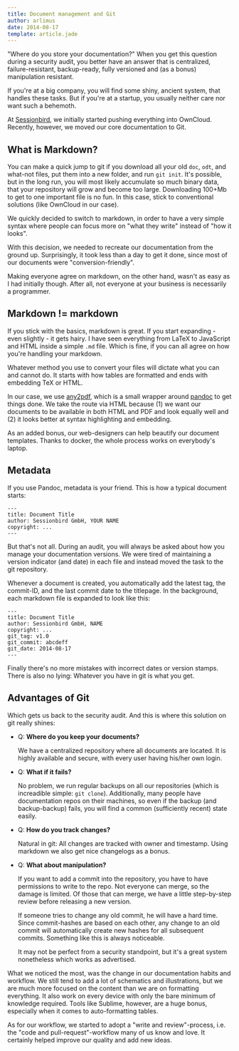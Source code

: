 ```yaml
---
title: Document management and Git
author: arlimus
date: 2014-08-17
template: article.jade
---
```


"Where do you store your documentation?" When you get this question during a security audit, you better have an answer that is centralized, failure-resistant, backup-ready, fully versioned and (as a bonus) manipulation resistant.

If you're at a big company, you will find some shiny, ancient system, that handles these tasks. But if you're at a startup, you usually neither care nor want such a behemoth.

At <a href="https://sessionbird.com" target="_blank">Sessionbird</a>, we initially started pushing everything into OwnCloud. Recently, however, we moved our core documentation to Git.

<span class="more"></span>

## What is Markdown?

You can make a quick jump to git if you download all your old `doc`, `odt`, and what-not files, put them into a new folder, and run `git init`. It's possible, but in the long run, you will most likely accumulate so much binary data, that your repository will grow and become too large. Downloading 100+Mb to get to one important file is no fun. In this case, stick to conventional solutions (like OwnCloud in our case).

We quickly decided to switch to markdown, in order to have a very simple syntax where people can focus more on "what they write" instead of "how it looks".

With this decision, we needed to recreate our documentation from the ground up. Surprisingly, it took less than a day to get it done, since most of our documents were "conversion-friendly".

Making everyone agree on markdown, on the other hand, wasn't as easy as I had initially though. After all, not everyone at your business is necessarily a programmer.

## Markdown != markdown

If you stick with the basics, markdown is great. If you start expanding - even slightly - it gets hairy. I have seen everything from LaTeX to JavaScript and HTML inside a simple `.md` file. Which is fine, if you can all agree on how you're handling your markdown.

Whatever method you use to convert your files will dictate what you can and cannot do. It starts with how tables are formatted and ends with embedding TeX or HTML.

In our case, we use [any2pdf](https://github.com/arlimus/any2pdf), which is a small wrapper around [pandoc](http://johnmacfarlane.net/pandoc/) to get things done. We take the route via HTML because (1) we want our documents to be available in both HTML and PDF and look equally well and (2) it looks better at syntax highlighting and embedding.

As an added bonus, our web-designers can help beautify our document templates. Thanks to docker, the whole process works on everybody's laptop.

## Metadata

If you use Pandoc, metadata is your friend. This is how a typical document starts:

```
---
title: Document Title
author: Sessionbird GmbH, YOUR NAME
copyright: ...
---
```

But that's not all. During an audit, you will always be asked about how you manage your documentation versions. We were tired of maintaining a version indicator (and date) in each file and instead moved the task to the git repository.

Whenever a document is created, you automatically add the latest tag, the commit-ID, and the last commit date to the titlepage. In the background, each markdown file is expanded to look like this:

```
---
title: Document Title
author: Sessionbird GmbH, NAME
copyright: ...
git_tag: v1.0
git_commit: abcdeff
git_date: 2014-08-17
---
```

Finally there's no more mistakes with incorrect dates or version stamps. There is also no lying: Whatever you have in git is what you get.

## Advantages of Git

Which gets us back to the security audit. And this is where this solution on git really shines:

* Q: **Where do you keep your documents?**

    We have a centralized repository where all documents are located. It is highly available and secure, with every user having his/her own login.

* Q: **What if it fails?**

    No problem, we run regular backups on all our repositories (which is increadible simple: `git clone`). Additionally, many people have documentation repos on their machines, so even if the backup (and backup-backup) fails, you will find a common (sufficiently recent) state easily.

* Q: **How do you track changes?**

    Natural in git: All changes are tracked with owner and timestamp. Using markdown we also get nice changelogs as a bonus.

* Q: **What about manipulation?**

    If you want to add a commit into the repository, you have to have permissions to write to the repo. Not everyone can merge, so the damage is limited. Of those that can merge, we have a little step-by-step review before releasing a new version.

    If someone tries to change any old commit, he will have a hard time. Since commit-hashes are based on each other, any change to an old commit will automatically create new hashes for all subsequent commits. Something like this is always noticeable.

    It may not be perfect from a security standpoint, but it's a great system nonetheless which works as advertised.

What we noticed the most, was the change in our documentation habits and workflow. We still tend to add a lot of schematics and illustrations, but we are much more focused on the content than we are on formatting everything. It also work on every device with only the bare minimum of knowledge required. Tools like Sublime, however, are a huge bonus, especially when it comes to auto-formatting tables.

As for our workflow, we started to adopt a "write and review"-process, i.e. the "code and pull-request"-workflow many of us know and love. It certainly helped improve our quality and add new ideas.